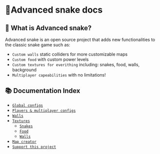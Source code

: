 # 🐍Advanced snake docs

## 🚀 What is Advanced snake?
Advanced snake is an open source project that adds new functionalities to the classic snake game such as:
- `Custom walls` static colliders for more customizable maps
- `Custom food` with custom power levels
- `Custom textures for everithing` including: snakes, food, walls, background 
- `Multiplayer capeabilities` with no limitations!


## 📚 Documentation Index

- [`Global configs`](./config.md)
- [`Players & multiplayer configs`](./players.md)
- [`Walls`](./walls.md)
- [`Textures`](./textures/README.md)
    - [`Snakes`](./textures/snakes.md)
    - [`Food`](./textures/food.md)
    - [`Walls`](./textures/walls.md)
- [`Map creator`](./map_creator.md)
- [`Support this project`](./supporting.md)